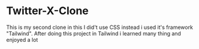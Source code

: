 # Twitter-X-Clone
This is my second clone in this I did't use CSS instead i used it's framework "Tailwind". After doing this project in Tailwind i learned many thing and enjoyed a lot
